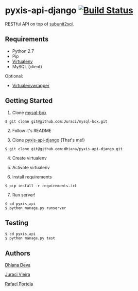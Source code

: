 # pyxis-api-django [![Build Status](https://snap-ci.com/dhiana/pyxis-api-django/branch/master/build_image)](https://snap-ci.com/dhiana/pyxis-api-django/branch/master)
RESTful API on top of [subunit2sql](https://github.com/openstack-infra/subunit2sql).

## Requirements

* Python 2.7
* Pip
* [Virtualenv](https://virtualenv.pypa.io/en/latest/)
* MySQL (client)

Optional:

* [Virtualenvwrapper](http://virtualenvwrapper.readthedocs.org/en/latest/)

## Getting Started

1. Clone [mysql-box](https://github.com/Juraci/mysql-box)
  ```
  $ git clone git@github.com:Juraci/mysql-box.git
  ```
2. Follow it's README

3. Clone [pyxis-api-django](https://github.com/dhiana/pyxis-api-django) (That's me!)
  ```
  $ git clone git@github.com:dhiana/pyxis-api-django.git
  ```
4. Create virtualenv

5. Activate virtualenv

6. Install requirements

  ```
  $ pip install -r requirements.txt
  ```
7. Run server!

  ```
  $ cd pyxis_api
  $ python manage.py runserver
  ```

## Testing
```
$ cd pyxis_api
$ python manage.py test
```

## Authors

[Dhiana Deva](https://github.com/dhiana)

[Juraci Vieira](https://github.com/Juraci)

[Rafael Portela](https://github.com/rafaelportela)
